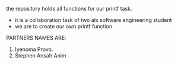 the repository holds all functions for our printf task.
- it is a collaboration task of two alx software engineering student
- we are to create our own printf function

PARTNERS NAMES ARE:
1. Iyenoma Provo.
2. Stephen Ansah Anim
